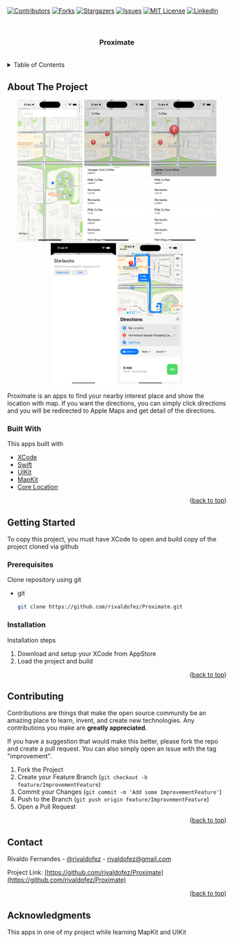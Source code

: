 <div id="top"></div>

[![Contributors][contributors-shield]][contributors-url]
[![Forks][forks-shield]][forks-url]
[![Stargazers][stars-shield]][stars-url]
[![Issues][issues-shield]][issues-url]
[![MIT License][license-shield]][license-url]
[![LinkedIn][linkedin-shield]][linkedin-url]


<!-- PROJECT LOGO -->
<br />
<div align="center">
  <h3 align="center">Proximate</h3>
  </br>
</div>



<!-- TABLE OF CONTENTS -->
<details>
  <summary>Table of Contents</summary>
  <ol>
    <li>
      <a href="#about-the-project">About The Project</a>
      <ul>
        <li><a href="#built-with">Built With</a></li>
      </ul>
    </li>
    <li>
      <a href="#getting-started">Getting Started</a>
      <ul>
        <li><a href="#prerequisites">Prerequisites</a></li>
        <li><a href="#installation">Installation</a></li>
      </ul>
    </li>
    <li><a href="#contributing">Contributing</a></li>
    <li><a href="#contact">Contact</a></li>
    <li><a href="#acknowledgments">Acknowledgments</a></li>
  </ol>
</details>



<!-- ABOUT THE PROJECT -->
## About The Project

<p align="middle">
  <img src="images/Image_5.png" width="150" />
  <img src="images/Image_4.png" width="150" /> 
  <img src="images/Image_3.png" width="150" />
  <img src="images/Image_2.png" width="150" />
  <img src="images/Image_1.png" width="150" /> 
</p>

Proximate is an apps to find your nearby interest place and show the location with map. If you want the directions, you can simply click directions and you will be redirected to Apple Maps and get detail of the directions.


### Built With

This apps built with

* [XCode](https://developer.apple.com/xcode/)
* [Swift](https://developer.apple.com/swift/)
* [UIKit](https://developer.apple.com/documentation/uikit)
* [MapKit](https://developer.apple.com/documentation/mapkit/)
* [Core Location](https://developer.apple.com/documentation/corelocation)

<p align="right">(<a href="#top">back to top</a>)</p>



<!-- GETTING STARTED -->
## Getting Started

To copy this project, you must have XCode to open and build copy of the project cloned via github

### Prerequisites

Clone repository using git
* git
  ```sh
  git clone https://github.com/rivaldofez/Proximate.git
  ```

### Installation

Installation steps

1. Download and setup your XCode from AppStore
2. Load the project and build

<p align="right">(<a href="#top">back to top</a>)</p>


<!-- CONTRIBUTING -->
## Contributing

Contributions are things that make the open source community be an amazing place to learn, invent, and create new technologies. Any contributions you make are **greatly appreciated**.

If you have a suggestion that would make this better, please fork the repo and create a pull request. You can also simply open an issue with the tag "improvement".

1. Fork the Project
2. Create your Feature Branch (`git checkout -b feature/ImprovementFeature`)
3. Commit your Changes (`git commit -m 'Add some ImprovementFeature'`)
4. Push to the Branch (`git push origin feature/ImprovementFeature`)
5. Open a Pull Request

<p align="right">(<a href="#top">back to top</a>)</p>


<!-- CONTACT -->
## Contact

Rivaldo Fernandes - [@rivaldofez](https://Proximate.com/rivaldofez) - rivaldofez@gmail.com

Project Link: [https://github.com/rivaldofez/Proximate](https://github.com/rivaldofez/Proximate)

<p align="right">(<a href="#top">back to top</a>)</p>



<!-- ACKNOWLEDGMENTS -->
## Acknowledgments

This apps in one of my project while learning MapKit and UIKit

<!-- MARKDOWN LINKS & IMAGES -->
<!-- https://www.markdownguide.org/basic-syntax/#reference-style-links -->
[contributors-shield]: https://img.shields.io/github/contributors/rivaldofez/Proximate.svg?style=for-the-badge

[contributors-url]: https://github.com/rivaldofez/Proximate/graphs/contributors

[forks-shield]: https://img.shields.io/github/forks/rivaldofez/Proximate.svg?style=for-the-badge

[forks-url]: https://github.com/rivaldofez/Proximate/network/members

[stars-shield]: https://img.shields.io/github/stars/rivaldofez/Proximate.svg?style=for-the-badge

[stars-url]: https://github.com/othneildrew/Best-README-Template/stargazers

[issues-shield]: https://img.shields.io/github/issues/othneildrew/Best-README-Template.svg?style=for-the-badge

[issues-url]: https://github.com/rivaldofez/Proximate/issues

[license-shield]: https://img.shields.io/github/license/rivaldofez/Proximate.svg?style=for-the-badge

[license-url]: https://github.com/rivaldofez/Proximate/blob/master/LICENSE.txt

[linkedin-shield]: https://img.shields.io/badge/-LinkedIn-black.svg?style=for-the-badge&logo=linkedin&colorB=555

[linkedin-url]: https://www.linkedin.com/in/rivaldofez